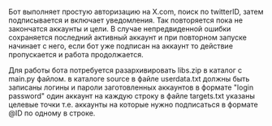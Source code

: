 Бот выполняет простую авторизацию на X.com, поиск по twitterID, затем подписывается и включает уведомления. Так повторяется пока не закончатся аккаунты и цели.
В случае непредвиденной ошибки сохраняется последний активный аккаунт и при повторном запуске начинает с него, если бот уже подписан на аккаунт то действие пропускается и работа продолжается.

Для работы бота потребуется разархивировать libs.zip в каталог с main.py файлом.
в каталоге source в файле userdata.txt должны быть записаны логины и пароли заготовленных аккаунтов в формате "login password" один аккаунт на каждую строку
в файле targets.txt указаны целевые точки т.е. аккаунты на которые нужно подписаться в формате @ID по одному в строке.
